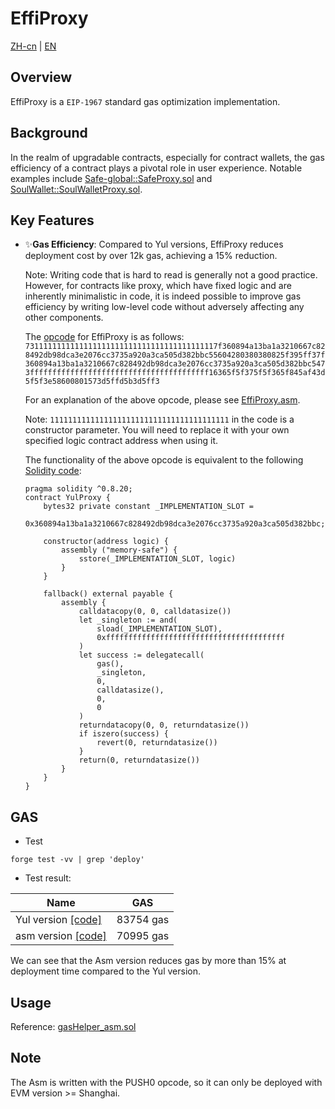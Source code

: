 # EffiProxy
[ZH-cn](README_ZH-cn.md) | [EN](README.md)


## Overview

EffiProxy is a  `EIP-1967` standard gas optimization implementation.



## Background
In the realm of upgradable contracts, especially for contract wallets, the gas efficiency of a contract plays a pivotal role in user experience. Notable examples include [Safe-global::SafeProxy.sol](https://github.com/safe-global/safe-contracts/blob/8b9023d9a2627ecbb5c40592e762857980f8e880/contracts/proxies/SafeProxy.sol) and [SoulWallet::SoulWalletProxy.sol](https://github.com/SoulWallet/soul-wallet-contract/blob/1b5a55f904a259332eed0ce6ff72b5c08448c259/contracts/SoulWalletProxy.sol).




## Key Features
 - ✨**Gas Efficiency**: Compared to Yul versions, EffiProxy reduces deployment cost by over 12k gas, achieving a 15% reduction.

   

   Note: Writing code that is hard to read is generally not a good practice. However, for contracts like proxy, which have fixed logic and are inherently minimalistic in code, it is indeed possible to improve gas efficiency by writing low-level code without adversely affecting any other components.
   
   
   
   The [opcode](src/EffiProxy.asm) for EffiProxy is as follows: ```7311111111111111111111111111111111111111117f360894a13ba1a3210667c828492db98dca3e2076cc3735a920a3ca505d382bbc55604280380380825f395ff37f360894a13ba1a3210667c828492db98dca3e2076cc3735a920a3ca505d382bbc5473ffffffffffffffffffffffffffffffffffffffff16365f5f375f5f365f845af43d5f5f3e58600801573d5ffd5b3d5ff3```
   
   
   
   For an explanation of the above opcode, please see [EffiProxy.asm](src/EffiProxy.asm).
   
   
   
   Note: `1111111111111111111111111111111111111111` in the code is a constructor parameter. You will need to replace it with your own specified logic contract address when using it.
   
   
   
   The functionality of the above opcode is equivalent to the following [Solidity code](src/YulProxy.sol):
   
   ```solidity
   pragma solidity ^0.8.20;
   contract YulProxy {
       bytes32 private constant _IMPLEMENTATION_SLOT =
           0x360894a13ba1a3210667c828492db98dca3e2076cc3735a920a3ca505d382bbc;
   
       constructor(address logic) {
           assembly ("memory-safe") {
               sstore(_IMPLEMENTATION_SLOT, logic)
           }
       }
   
       fallback() external payable {
           assembly {
               calldatacopy(0, 0, calldatasize())
               let _singleton := and(
                   sload(_IMPLEMENTATION_SLOT),
                   0xffffffffffffffffffffffffffffffffffffffff
               )
               let success := delegatecall(
                   gas(),
                   _singleton,
                   0,
                   calldatasize(),
                   0,
                   0
               )
               returndatacopy(0, 0, returndatasize())
               if iszero(success) {
                   revert(0, returndatasize())
               }
               return(0, returndatasize())
           }
       }
   }
   
   ```
   
   

## GAS

- Test

```shell
forge test -vv | grep 'deploy'
```

- Test result:

| Name                                            | GAS       |
| ----------------------------------------------- | --------- |
| Yul version [[code]](src/YulProxy.sol)          | 83754 gas |
| asm version [[code]](src/EffiProxy.asm) | 70995 gas |

We can see that the Asm version reduces gas by more than 15% at deployment time compared to the Yul version.



## Usage

Reference: [gasHelper_asm.sol](src/dev/gasHelper_asm.sol)



## Note

The Asm is written with the PUSH0 opcode, so it can only be deployed with EVM version >= Shanghai. 

